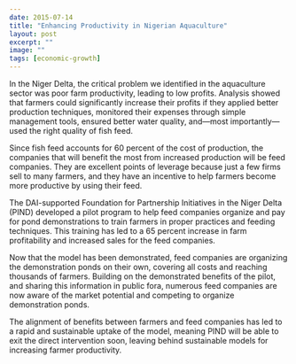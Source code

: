 ```yaml
---
date: 2015-07-14
title: "Enhancing Productivity in Nigerian Aquaculture"
layout: post
excerpt: ""
image: ""
tags: [economic-growth]
---
```

<p>In the Niger Delta, the critical problem we identified in the aquaculture sector was poor farm productivity, leading to low profits. Analysis showed that farmers could significantly increase their profits if they applied better production techniques, monitored their expenses through simple management tools, ensured better water quality, and—most importantly—used the right quality of fish feed.</p><p>Since fish feed accounts for 60 percent of the cost of production, the companies that will benefit the most from increased production will be feed companies. They are excellent points of leverage because just a few firms sell to many farmers, and they have an incentive to help farmers become more productive by using their feed.</p><p>The DAI-supported Foundation for Partnership Initiatives in the Niger Delta (PIND) developed a pilot program to help feed companies organize and pay for pond demonstrations to train farmers in proper practices and feeding techniques. This training has led to a 65 percent increase in farm profitability and increased sales for the feed companies.</p><p>Now that the model has been demonstrated, feed companies are organizing the demonstration ponds on their own, covering all costs and reaching thousands of farmers. Building on the demonstrated benefits of the pilot, and sharing this information in public fora, numerous feed companies are now aware of the market potential and competing to organize demonstration ponds.</p><p>The alignment of benefits between farmers and feed companies has led to a rapid and sustainable uptake of the model, meaning PIND will be able to exit the direct intervention soon, leaving behind sustainable models for increasing farmer productivity.</p>
  